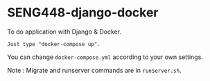 # SENG448-django-docker
To do application with Django & Docker.

`Just type "docker-compose up".`

You can change `docker-compose.yml` according to your own settings.

Note : Migrate and runserver commands are in `runServer.sh`.

